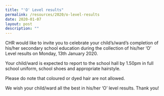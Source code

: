 ```yaml
---
title: "'O' Level results"
permalink: /resources/2020/o-level-results
date: 2020-01-07
layout: post
description: ""
---
```

CHR would like to invite you to celebrate your child’s/ward’s completion of his/her 
secondary school education during the collection of his/her ‘O’ Level results on Monday, 13th January 2020.


Your child/ward is expected to report to the school hall by 1.50pm in full school uniform, school shoes and appropriate hairstyle. 

Please do note that coloured or dyed hair are not allowed.  

We wish your child/ward all the best in his/her ‘O’ level results. Thank you!